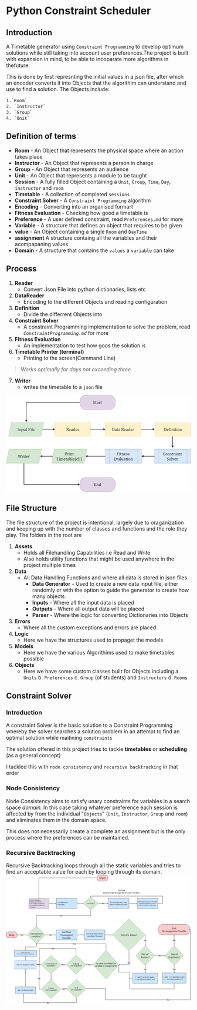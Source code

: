 # Python Constraint Scheduler

## Introduction

A Timetable generator using `Constraint Programming` to develop optimum solutions while still
taking into account user preferences.The project is built with expansion in mind, to be able to
incoparate more algorithms in thefuture.

This is done by first represnting the initial values in a json file, after which an encoder
converts it into Objects that the algorithim can understand and use to find a solution.
The Objects include:

    1.`Room`
    2. `Instructor`
    3. `Group`
    4. `Unit`

## Definition of terms

- **Room** - An Object that represents the physical space where an action takes place
- **Instructor** - An Object that represents a person in charge
- **Group** - An Object that represents an audience
- **Unit** - An Object that represents a module to be taught
- **Session** - A fully filled Object containing a `Unit`, `Group`, `Time`, `Day`, `instructor` and `room`
- **Timetable** - A collection of completed `sessions`
- **Constraint Solver** - A `Constraint Programming` algorithm
- **Encoding** - Converting into an organised formart
- **Fitness Evaluation** - Checking how good a timetable is
- **Preference** - A user defined constraint, read `Preferences.md` for more
- **Variable** - A structure that defines an object that requires to be given
- **value** - An Object containing a single `Room` and  `DayTime`
- **assignment** A structure containg all the variables and their acompapaning values
- **Domain** - A structure that contains the `values` a `variable` can take

## Process

1. **Reader**
   - Convert Json File into python dictionaries, lists etc
2. **DataReader**
   - Encoding to the different Objects and reading configuration
3. **Definition**
   - Divide the differrent Objects into
4. **Constraint Solver**
   - A constraint Programming implementation to solve the problem, read  *`ConstraintProgramming.md`* for more
5. **Fitness Evaluation**
   - An implementation to test how goos the solution is
6. **Timetable Printer (terminal)**
   - Printing to the screen(Command Line)

> *Works optimally for days not exceeding three*

7. **Writer**
   - writes the timetable to a `json` file

![Process Diagram](Process.png "Process Diagram")

## File Structure

The file structure of the project is intentional, largely due to oraganization and keeping up with the number of classes and functions and the role they play.
The folders in the root are

1. **Assets**
   - Holds all Filehandling Capabilities i.e Read and Write
   - Also holds utility functions that might be used anywhere in the project multiple times
2. **Data**
   - All Data Handling Functions and where all data is stored in json files
     - **Data Generator** - Used to create a new data input file, either randomly or with the option to guide the generator to create how many objects
     - **Inputs** - Where all the input data is placed
     - **Outputs** - Where all output data will be placed
     - **Parser** - Where the logic for converting Dictionaries into Objects
3. **Errors**
   - Where all the custom exceptions and errors are placed
4. **Logic**
   - Here we have the structures used to propaget the models
5. **Models**
   - Here we have the various Algorithims used to make timetables possible
6. **Objects**
   - Here we have some custom classes built for Objects including
     a. `Units`
     b. `Preferences`
     c. `Group` (of students) and `Instructors`
     d. `Rooms`

## Constraint Solver

### Introduction

A constraint Solver is the basic solution to a Constraint Programming whereby the solver searches a solution problem in an attempt to find an optimal solution while maitining `constraints`

The solution offered in this project tries to tackle **timetables** or **scheduling** (as a general concept)

I tackled this with  `node consistency` and `recursive backtracking` in that order

### Node Consistency

Node Consistency aims to satisfy unary constraints for variables in a search space *domain.* In this case taking whatever preference each session is affected by from the individual "`Objects`" (`Unit`, `Instructor`, `Group` and `room`) and eliminates them in the domain space.

This does not necessarily create a complete an assignment but is the only process where the preferences can be maintained.

### Recursive Backtracking

Recursive Backtracking loops through all the  static variables and tries to find an acceptable value for each by looping through its domain.
![Constraint Solver Diagram](CosntraintSolver.png "Constraint Solver Diagram")
